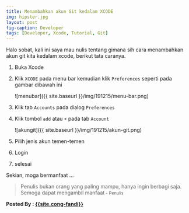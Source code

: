 ```yaml
---
title: Menambahkan akun Git kedalam XCODE
img: hipster.jpg
layout: post
fig-caption: Developer
tags: [Developer, Xcode, Tutorial, Git]
---
```



Halo sobat, kali ini saya mau nulis tentang gimana sih cara menambahkan akun git kita kedalam xcode, berikut tata caranya.
<!--more-->

1. Buka Xcode

2. Klik `XCODE` pada menu bar kemudian klik `Preferences` seperti pada gambar dibawah ini

     ![menubar]({{ site.baseurl }}/img/191215/menu-bar.png)

3. Klik tab `Accounts` pada dialog `Preferences`

4. Klik tombol `add` atau `+` pada tab `Account`

     ![akungit]({{ site.baseurl }}/img/191215/akun-git.png)

5. Pilih jenis akun temen-temen

6. Login

7. selesai

Sekian, moga bermanfaat ...

>Penulis bukan orang yang paling mampu, hanya ingin berbagi saja. Semoga dapat mengambil manfaat<small> - Penulis</small>


<b>Posted By : <a href="{{site.cong-url}}">{{site.cong-fandi}}</a></b>